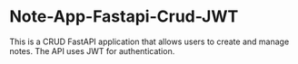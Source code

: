 # Note-App-Fastapi-Crud-JWT
This is a CRUD FastAPI application that allows users to create and manage notes. The API uses JWT for authentication.
